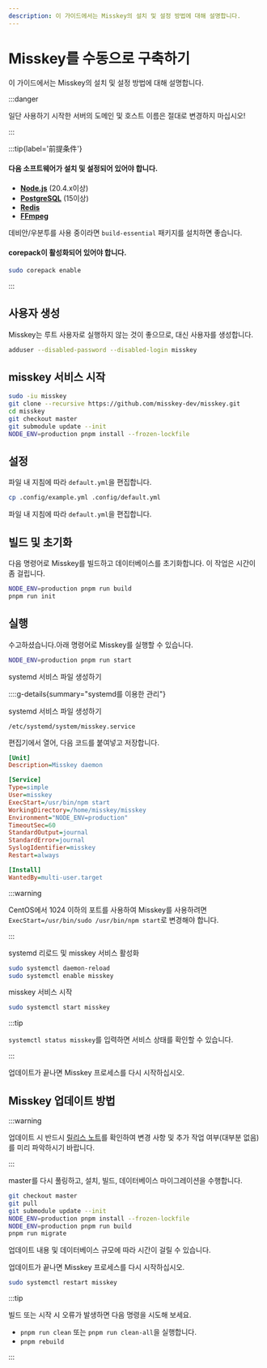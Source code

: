 ```yaml
---
description: 이 가이드에서는 Misskey의 설치 및 설정 방법에 대해 설명합니다.
---
```


# Misskey를 수동으로 구축하기

이 가이드에서는 Misskey의 설치 및 설정 방법에 대해 설명합니다.

:::danger

일단 사용하기 시작한 서버의 도메인 및 호스트 이름은 절대로 변경하지 마십시오!

:::

:::tip{label='前提条件'}

#### 다음 소프트웨어가 설치 및 설정되어 있어야 합니다.

- **[Node.js](https://nodejs.org/en/)** (20.4.x이상)
- **[PostgreSQL](https://www.postgresql.org/)** (15이상)
- **[Redis](https://redis.io/)**
- **[FFmpeg](https://www.ffmpeg.org/)**

데비안/우분투를 사용 중이라면 `build-essential` 패키지를 설치하면 좋습니다.

#### corepack이 활성화되어 있어야 합니다.

```sh
sudo corepack enable
```

:::

## 사용자 생성

Misskey는 루트 사용자로 실행하지 않는 것이 좋으므로, 대신 사용자를 생성합니다.

```sh
adduser --disabled-password --disabled-login misskey
```

## misskey 서비스 시작

```sh
sudo -iu misskey
git clone --recursive https://github.com/misskey-dev/misskey.git
cd misskey
git checkout master
git submodule update --init
NODE_ENV=production pnpm install --frozen-lockfile
```

## 설정

파일 내 지침에 따라 `default.yml`을 편집합니다.

```sh
cp .config/example.yml .config/default.yml
```

파일 내 지침에 따라 `default.yml`을 편집합니다.

## 빌드 및 초기화

다음 명령어로 Misskey를 빌드하고 데이터베이스를 초기화합니다.
이 작업은 시간이 좀 걸립니다.

```sh
NODE_ENV=production pnpm run build
pnpm run init
```

## 실행

수고하셨습니다.아래 명령어로 Misskey를 실행할 수 있습니다.

```sh
NODE_ENV=production pnpm run start
```

systemd 서비스 파일 생성하기

::::g-details{summary="systemd를 이용한 관리"}

systemd 서비스 파일 생성하기

`/etc/systemd/system/misskey.service`

편집기에서 열어, 다음 코드를 붙여넣고 저장합니다.

```ini
[Unit]
Description=Misskey daemon

[Service]
Type=simple
User=misskey
ExecStart=/usr/bin/npm start
WorkingDirectory=/home/misskey/misskey
Environment="NODE_ENV=production"
TimeoutSec=60
StandardOutput=journal
StandardError=journal
SyslogIdentifier=misskey
Restart=always

[Install]
WantedBy=multi-user.target
```

:::warning

CentOS에서 1024 이하의 포트를 사용하여 Misskey를 사용하려면 `ExecStart=/usr/bin/sudo /usr/bin/npm start`로 변경해야 합니다.

:::

systemd 리로드 및 misskey 서비스 활성화

```sh
sudo systemctl daemon-reload
sudo systemctl enable misskey
```

misskey 서비스 시작

```sh
sudo systemctl start misskey
```

:::tip

`systemctl status misskey`를 입력하면 서비스 상태를 확인할 수 있습니다.

:::

업데이트가 끝나면 Misskey 프로세스를 다시 시작하십시오.

## Misskey 업데이트 방법

:::warning

업데이트 시 반드시 [릴리스 노트](https://github.com/misskey-dev/misskey/blob/master/CHANGELOG.md)를 확인하여 변경 사항 및 추가 작업 여부(대부분 없음)를 미리 파악하시기 바랍니다.

:::

master를 다시 풀링하고, 설치, 빌드, 데이터베이스 마이그레이션을 수행합니다.

```sh
git checkout master
git pull
git submodule update --init
NODE_ENV=production pnpm install --frozen-lockfile
NODE_ENV=production pnpm run build
pnpm run migrate
```

업데이트 내용 및 데이터베이스 규모에 따라 시간이 걸릴 수 있습니다.

업데이트가 끝나면 Misskey 프로세스를 다시 시작하십시오.

```sh
sudo systemctl restart misskey
```

:::tip

빌드 또는 시작 시 오류가 발생하면 다음 명령을 시도해 보세요.

- `pnpm run clean` 또는 `pnpm run clean-all`을 실행합니다.
- `pnpm rebuild`

:::
